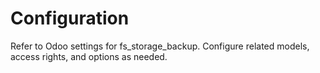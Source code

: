 # Configuration

Refer to Odoo settings for fs_storage_backup. Configure related models, access rights, and options as needed.
